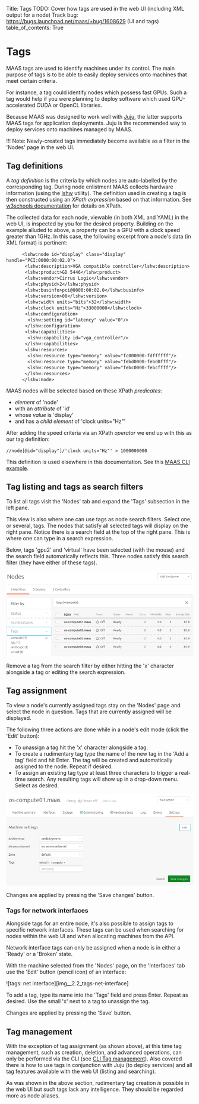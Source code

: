 Title: Tags
TODO:  Cover how tags are used in the web UI (including XML output for a node)
       Track bug: https://bugs.launchpad.net/maas/+bug/1608629 (UI and tags)
table_of_contents: True


# Tags

MAAS tags are used to identify machines under its control. The main purpose of
tags is to be able to easily deploy services onto machines that meet certain
criteria. 

For instance, a tag could identify nodes which possess fast GPUs. Such a tag
would help if you were planning to deploy software which used GPU-accelerated
CUDA or OpenCL libraries. 

Because MAAS was designed to work well with [Juju][about-juju], the latter
supports MAAS tags for application deployments. Juju is the recommended way to
deploy services onto machines managed by MAAS.

!!! Note: 
    Newly-created tags immediately become available as a filter in the
    'Nodes' page in the web UI. 


## Tag definitions

A *tag definition* is the criteria by which nodes are auto-labelled by the
corresponding tag. During node enlistment MAAS collects hardware information
(using the [lshw][upstream-lshw] utility). The definition used in creating a
tag is then constructed using an *XPath expression* based on that information.
See [w3schools documentation][upstream-w3schools] for details on XPath. 

The collected data for each node, viewable (in both XML and YAML) in the web
UI, is inspected by you for the desired property. Building on the example
alluded to above, a property can be a GPU with a clock speed greater than 1GHz.
In this case, the following excerpt from a node's data (in XML format) is
pertinent:

```nohighlight
      <lshw:node id="display" class="display" handle="PCI:0000:00:02.0">
       <lshw:description>VGA compatible controller</lshw:description>
       <lshw:product>GD 5446</lshw:product>
       <lshw:vendor>Cirrus Logic</lshw:vendor>
       <lshw:physid>2</lshw:physid>
       <lshw:businfo>pci@0000:00:02.0</lshw:businfo>
       <lshw:version>00</lshw:version>
       <lshw:width units="bits">32</lshw:width>
       <lshw:clock units="Hz">33000000</lshw:clock>
       <lshw:configuration>
        <lshw:setting id="latency" value="0"/>
       </lshw:configuration>
       <lshw:capabilities>
        <lshw:capability id="vga_controller"/>
       </lshw:capabilities>
       <lshw:resources>
        <lshw:resource type="memory" value="fc000000-fdffffff"/>
        <lshw:resource type="memory" value="febd0000-febd0fff"/>
        <lshw:resource type="memory" value="febc0000-febcffff"/>
       </lshw:resources>
      </lshw:node>
```

MAAS nodes will be selected based on these XPath *predicates*:

- *element* of 'node'
- with an *attribute* of 'id'
- whose *value* is 'display'
- and has a *child element* of 'clock units="Hz"'

After adding the speed criteria via an XPath *operator* we end up with this as
our tag definition:

```nohighlight
//node[@id="display"]/'clock units="Hz"' > 1000000000
```

This definition is used elsewhere in this documentation. See this
[MAAS CLI example][cli-example-tag-creation-and-auto-assignment].


## Tag listing and tags as search filters

To list all tags visit the 'Nodes' tab and expand the 'Tags' subsection in the
left pane.

This view is also where one can use tags as node search filters. Select one, or
several, tags. The nodes that satisfy all selected tags will display on the
right pane. Notice there is a search field at the top of the right pane. This
is where one can type in a search expression.

Below, tags 'gpu2' and 'virtual' have been selected (with the mouse) and the
search field automatically reflects this. Three nodes satisfy this search
filter (they have either of these tags).

![tags: search][img__tags-search]

Remove a tag from the search filter by either hitting the 'x' character
alongside a tag or editing the search expression.


## Tag assignment

To view a node's currently assigned tags stay on the 'Nodes' page and select
the node in question. Tags that are currently assigned will be displayed.

The following three actions are done while in a node's edit mode (click the
'Edit' button):

- To unassign a tag hit the 'x' character alongside a tag.
- To create a rudimentary tag type the name of the new tag in the 'Add a tag'
  field and hit Enter. The tag will be created and automatically assigned to the
  node. Repeat if desired.
- To assign an existing tag type at least three characters to trigger a
  real-time search. Any resulting tags will show up in a drop-down menu.
  Select as desired.

![tags: add & remove][img__tags-add-remove]

Changes are applied by pressing the 'Save changes' button.

### Tags for network interfaces

Alongside tags for an entire node, it's also possible to assign tags to
specific network interfaces. These tags can be used when searching for nodes
within the web UI and when allocating machines from the API. 

Network interface tags can only be assigned when a node is in either a 'Ready'
or a 'Broken' state.

With the machine selected from the 'Nodes' page, on the 'Interfaces' tab use
the 'Edit' button (pencil icon) of an interface:

![tags: net interface][img__2.2_tags-net-interface]

To add a tag, type its name into the 'Tags' field and press Enter. Repeat as
desired. Use the small 'x' next to a tag to unassign the tag.

Changes are applied by pressing the 'Save' button.


## Tag management

With the exception of tag assignment (as shown above), at this time tag
management, such as creation, deletion, and advanced operations, can only be
performed via the CLI (see [CLI Tag management][cli-tags]). Also covered there
is how to use tags in conjunction with Juju (to deploy services) and all tag
features available with the web UI (listing and searching).

As was shown in the above section, rudimentary tag creation *is* possible in the
web UI but such tags lack any intelligence. They should be regarded more as node
aliases.


<!-- LINKS -->

[about-juju]: https://jujucharms.com/docs/stable/about-juju.html
[upstream-lshw]: http://ezix.org/project/wiki/HardwareLiSter
[upstream-w3schools]: https://www.w3schools.com/xml/xpath_intro.asp
[cli-example-tag-creation-and-auto-assignment]: manage-cli-tags.md#tag-creation-and-auto-assignment
[cli-tags]: manage-cli-tags.md 

[img__tags-search]: ../media/nodes-tags__2.3_tags-filter.png
[img__tags-add-remove]: ../media/nodes-tags__2.3_tags-add_remove.png
[img__tags-net-interface]: ../media/nodes-tags__2.3_tags-net-interface.png
